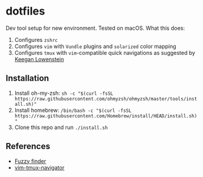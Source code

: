 # dotfiles
Dev tool setup for new environment. Tested on macOS. What this does:

1. Configures `zshrc`
2. Configures `vim` with `Vundle` plugins and `solarized` color mapping
3. Configures `tmux` with `vim`-compatible quick navigations as suggested by [Keegan Lowenstein](https://www.bugsnag.com/blog/tmux-and-vim)

## Installation

1. Install oh-my-zsh: `sh -c "$(curl -fsSL https://raw.githubusercontent.com/ohmyzsh/ohmyzsh/master/tools/install.sh)"`
2. Install homebrew: `/bin/bash -c "$(curl -fsSL https://raw.githubusercontent.com/Homebrew/install/HEAD/install.sh)"`
3. Clone this repo and run `./install.sh`

## References
- [Fuzzy finder](https://github.com/junegunn/fzf)
- [vim-tmux-navigator](https://github.com/christoomey/vim-tmux-navigator)
